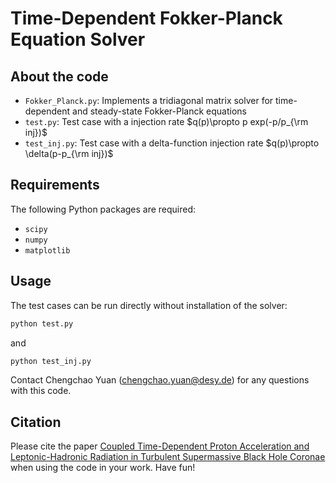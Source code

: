 # Time-Dependent Fokker-Planck Equation Solver

## About the code

- `Fokker_Planck.py`: Implements a tridiagonal matrix solver for time-dependent and steady-state Fokker-Planck equations
- `test.py`: Test case with a injection rate $q(p)\propto p exp(-p/p_{\rm inj})$
- `test_inj.py`: Test case with a delta-function injection rate $q(p)\propto \delta(p-p_{\rm inj})$

## Requirements

The following Python packages are required:

- `scipy`
- `numpy` 
- `matplotlib`

## Usage

The test cases can be run directly without installation of the solver:

```bash
python test.py
```

and 

```bash
python test_inj.py
```

Contact Chengchao Yuan (chengchao.yuan@desy.de) for any questions with this code.

## Citation

Please cite the paper [Coupled Time-Dependent Proton Acceleration and Leptonic-Hadronic Radiation in Turbulent Supermassive Black Hole Coronae](https://arxiv.org/abs/2508.08233) when using the code in your work. Have fun!
